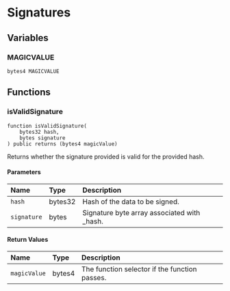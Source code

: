 # Signatures

## Variables

### MAGICVALUE

```solidity
bytes4 MAGICVALUE
```

## Functions

### isValidSignature

```solidity
function isValidSignature(
    bytes32 hash,
    bytes signature
) public returns (bytes4 magicValue)
```

Returns whether the signature provided is valid for the provided hash.

#### Parameters

| Name | Type | Description |
| :--- | :--- | :---------- |
| `hash` | bytes32 | Hash of the data to be signed. |
| `signature` | bytes | Signature byte array associated with _hash. |

#### Return Values

| Name | Type | Description |
| :--- | :--- | :---------- |
| `magicValue` | bytes4 | The function selector if the function passes. |

